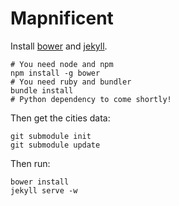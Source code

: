 # Mapnificent

Install [bower](http://bower.io/) and [jekyll](http://jekyllrb.com/).

    # You need node and npm
    npm install -g bower
    # You need ruby and bundler
    bundle install
    # Python dependency to come shortly!

Then get the cities data:

    git submodule init
    git submodule update

Then run:

    bower install
    jekyll serve -w
